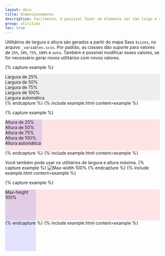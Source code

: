 ```yaml
---
layout: docs
title: Dimensionamento
description: Facilmente, é possível fazer um elemento ser tão largo e alto quanto seu pai, usando nossos utilitários de largura e altura.
group: utilities
toc: true
---
```


Utilitáiros de largura e altura são gerados a partir do mapa Sass `$sizes`, no arquivo `_variables.scss`. Por padrão, as classes dão suporte para valores de `25%`, `50%`, `75%`, `100%` e `auto`. Também é possível modificar esses valores, se for necessário gerar novos utilitários com novos valores.

{% capture example %}
<div class="w-25 p-3" style="background-color: #eee;">Largura de 25%</div>
<div class="w-50 p-3" style="background-color: #eee;">Largura de 50%</div>
<div class="w-75 p-3" style="background-color: #eee;">Largura de 75%</div>
<div class="w-100 p-3" style="background-color: #eee;">Largura de 100%</div>
<div class="w-auto p-3" style="background-color: #eee;">Largura automática</div>
{% endcapture %}
{% include example.html content=example %}

{% capture example %}
<div style="height: 100px; background-color: rgba(255,0,0,0.1);">
  <div class="h-25 d-inline-block" style="width: 120px; background-color: rgba(0,0,255,.1)">Altura de 25%</div>
  <div class="h-50 d-inline-block" style="width: 120px; background-color: rgba(0,0,255,.1)">Altura de 50%</div>
  <div class="h-75 d-inline-block" style="width: 120px; background-color: rgba(0,0,255,.1)">Altura de 75%</div>
  <div class="h-100 d-inline-block" style="width: 120px; background-color: rgba(0,0,255,.1)">Altura de 100%</div>
  <div class="h-auto d-inline-block" style="width: 120px; background-color: rgba(0,0,255,.1)">Altura automática</div>
</div>
{% endcapture %}
{% include example.html content=example %}

Você também pode usar os utilitários de largura e altura máxima.
{% capture example %}
<img class="mw-100" data-src="holder.js/1000px100?text=Max-width%20%3D%20100%25" alt="Max-width 100%">
{% endcapture %}
{% include example.html content=example %}

{% capture example %}
<div style="height: 100px; background-color: rgba(255,0,0,0.1);">
  <div class="mh-100" style="width: 100px; height: 200px; background-color: rgba(0,0,255,0.1);">Max-height 100%</div>
</div>
{% endcapture %}
{% include example.html content=example %}
